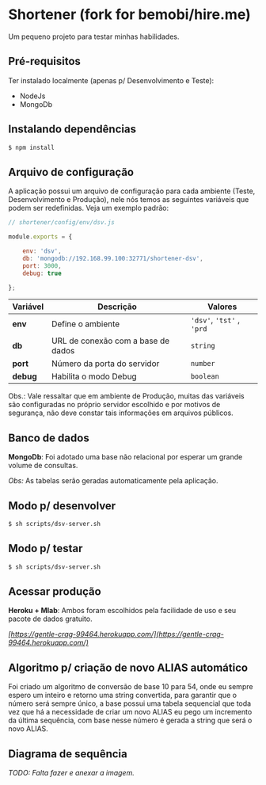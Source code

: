 # Shortener (fork for bemobi/hire.me)

Um pequeno projeto para testar minhas habilidades.

## Pré-requisitos

Ter instalado localmente (apenas p/ Desenvolvimento e Teste):
- NodeJs
- MongoDb

## Instalando dependências

```bash
$ npm install
```

## Arquivo de configuração

A aplicação possui um arquivo de configuração para cada ambiente (Teste, Desenvolvimento e Produção), nele nós temos as seguintes variáveis que podem ser redefinidas. Veja um exemplo padrão:

```javascript
// shortener/config/env/dsv.js

module.exports = {

	env: 'dsv',
	db: 'mongodb://192.168.99.100:32771/shortener-dsv',
	port: 3000,
	debug: true

};
```

Variável | Descrição | Valores
--- | --- | ---
**env** | Define o ambiente | `'dsv'`, `'tst'` , `'prd`
**db** | URL de conexão com a base de dados | `string`
**port** | Número da porta do servidor | `number`
**debug** | Habilita o modo Debug | `boolean`

Obs.: Vale ressaltar que em ambiente de Produção, muitas das variáveis são configuradas no próprio servidor escolhido e por motivos de segurança, não deve constar tais informações em arquivos públicos.

## Banco de dados

**MongoDb**: Foi adotado uma base não relacional por esperar um grande volume de consultas.

_Obs:_ As tabelas serão geradas automaticamente pela aplicação.

## Modo p/ desenvolver

```bash
$ sh scripts/dsv-server.sh
```

## Modo p/ testar

```bash
$ sh scripts/dsv-server.sh
```

## Acessar produção

**Heroku + Mlab**: Ambos foram escolhidos pela facilidade de uso e seu pacote de dados gratuito.

_[https://gentle-crag-99464.herokuapp.com/](https://gentle-crag-99464.herokuapp.com/)_

## Algoritmo p/ criação de novo ALIAS automático 

Foi criado um algoritmo de conversão de base 10 para 54, onde eu sempre espero um inteiro e retorno uma string convertida, para garantir que o número será sempre único, a base possui uma tabela sequencial que toda vez que há a necessidade de criar um novo ALIAS eu pego um incremento da última sequência, com base nesse número é gerada a string que será o novo ALIAS.

## Diagrama de sequência

_TODO: Falta fazer e anexar a imagem._
